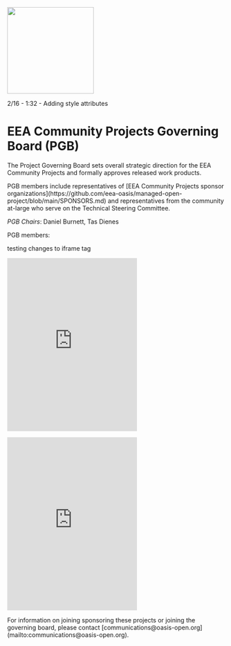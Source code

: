 <img src="eea.png" width="200">

2/16 - 1:32 - Adding style attributes

<h1>EEA Community Projects Governing Board (PGB)</H1>

<p>The Project Governing Board sets overall strategic direction for the EEA Community Projects and formally approves released work products.</p>

<p>PGB members include representatives of [EEA Community Projects sponsor organizations](https://github.com/eea-oasis/managed-open-project/blob/main/SPONSORS.md) and representatives from the community at-large who serve on the Technical Steering Committee.</p>

<p><i>PGB Chairs</i>: Daniel Burnett, Tas Dienes</p> 

<p>PGB members:</p> 
<p>testing changes to iframe tag</p>

<p><iframe src="https://docs.google.com/spreadsheets/d/e/2PACX-1vT38MUZFWO1ISzQWC6wSulN7IJCmYdSOIxBiofgO4c8mRF0hOuLEO59bW6McK2Lm0DgJkpaPLAf38AI/pubhtml?gid=463834327&amp;single=true&amp;widget=true&amp;headers=false" style="border-style: none; width="700" height="400"></iframe>
</p>

<p><iframe style="border-style: none; width="700" height="400" src="http://docs.google.com/spreadsheets/d/1dGzWAnwtO8s455K4vArdIrfEh1bxsbl5BD937WUHSjs/edit#gid=463834327"&widget=false&headers=false&chrome=false&single=false&gridlines=false&range=A1%3AC10></iframe>
</p>
  

<p>For information on joining sponsoring these projects or joining the governing board, please contact [communications@oasis-open.org](mailto:communications@oasis-open.org).</p>
